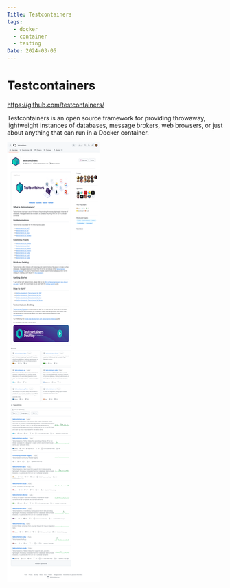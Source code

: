 ```yaml
---
Title: Testcontainers
tags:
  - docker
  - container
  - testing
Date: 2024-03-05
---
```


# Testcontainers
https://github.com/testcontainers/

Testcontainers is an open source framework for providing throwaway, lightweight instances of databases, message brokers, web browsers, or just about anything that can run in a Docker container.

![](_asset/2024-03-01_Testcontainers_image_1.png)
